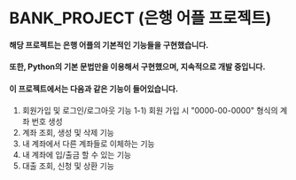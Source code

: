BANK_PROJECT (은행 어플 프로젝트)
================================
#### 해당 프로젝트는 은행 어플의 기본적인 기능들을 구현했습니다.
#### 또한, Python의 기본 문법만을 이용해서 구현했으며, 지속적으로 개발 중입니다.

#### 이 프로젝트에서는 다음과 같은 기능이 들어있습니다.
1) 회원가입 및 로그인/로그아웃 기능
1-1) 회원 가입 시 "0000-00-0000" 형식의 계좌 번호 생성
2) 계좌 조회, 생성 및 삭제 기능
3) 내 계좌에서 다른 계좌들로 이체하는 기능
4) 내 계좌에 입/출금 할 수 있는 기능
5) 대출 조회, 신청 및 상환 기능

